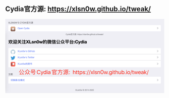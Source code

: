 
## Cydia官方源:  https://xlsn0w.github.io/tweak/
![XLsn0w's Cydia repo](https://github.com/XLsn0w/tweak/blob/master/add%20XLsn0w's%20Cydia%20repo.png?raw=true)
